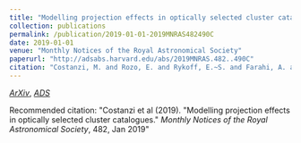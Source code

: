 ```yaml
---
title: "Modelling projection effects in optically selected cluster catalogues"
collection: publications
permalink: /publication/2019-01-01-2019MNRAS482490C
date: 2019-01-01
venue: "Monthly Notices of the Royal Astronomical Society"
paperurl: "http://adsabs.harvard.edu/abs/2019MNRAS.482..490C"
citation: "Costanzi, M. and Rozo, E. and Rykoff, E.~S. and Farahi, A. and Jeltema, T. and Evrard, A.~E. and Mantz, A. and Gruen, D. and Mandelbaum, R. and DeRose, J. and McClintock, T. and Varga, T.~N. and Zhang, Y. and Weller, J. and Wechsler, R.~H. and Aguena, M. . &quot;Modelling projection effects in optically selected cluster catalogues.&quot; <i>Monthly Notices of the Royal Astronomical Society</i>, 482, Jan 2019"
---
```


[*ArXiv*](https://arxiv.org/abs/1807.07072), [*ADS*](http://adsabs.harvard.edu/abs/2019MNRAS.482..490C)

Recommended citation: "Costanzi et al (2019). &quot;Modelling projection effects in optically selected cluster catalogues.&quot; <i>Monthly Notices of the Royal Astronomical Society</i>, 482, Jan 2019"
